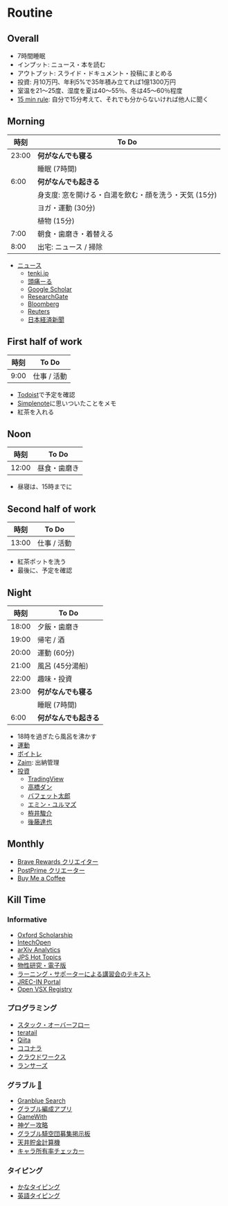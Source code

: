 # Routine
## Overall
- 7時間睡眠
- インプット: ニュース・本を読む
- アウトプット: スライド・ドキュメント・投稿にまとめる
- 投資: 月10万円、年利5%で35年積み立てれば1億1300万円
- 室温を21～25度、湿度を夏は40～55％、冬は45～60％程度
- [15 min rule](https://twitter.com/math_rachel/status/764931533383749632): 自分で15分考えて、それでも分からないければ他人に聞く

## Morning

| 時刻  |                         To Do                         |
| ----- | ----------------------------------------------------- |
| 23:00 | **何がなんでも寝る**                                  |
|       | 睡眠 (7時間)                                          |
| 6:00  | **何がなんでも起きる**                                |
|       | 身支度: 窓を開ける・白湯を飲む・顔を洗う・天気 (15分) |
|       | ヨガ・運動 (30分)                                     |
|       | 植物 (15分)                                           |
| 7:00  | 朝食・歯磨き・着替える                                |
| 8:00  | 出宅: ニュース / 掃除                                 |

- [ニュース](./news.md)
  - [tenki.jp](https://tenki.jp/)
  - [頭痛ーる](https://zutool.jp/)
  - [Google Scholar](https://scholar.google.com/scholar?sciupd=1&authuser=0)
  - [ResearchGate](https://www.researchgate.net/)
  - [Bloomberg](https://www.bloomberg.co.jp/)
  - [Reuters](https://jp.reuters.com/)
  - [日本経済新聞](https://www.nikkei.com/)

## First half of work

| 時刻 |    To Do    |
| ---- | ----------- |
| 9:00 | 仕事 / 活動 |

- [Todoist](https://todoist.com/app/inbox)で予定を確認
- [Simplenote](https://app.simplenote.com/)に思いついたことをメモ
- 紅茶を入れる

## Noon

| 時刻  |    To Do     |
| ----- | ------------ |
| 12:00 | 昼食・歯磨き |

- 昼寝は、15時までに

## Second half of work

| 時刻 |    To Do    |
| ---- | ----------- |
| 13:00 | 仕事 / 活動 |

- 紅茶ポットを洗う
- 最後に、予定を確認

## Night

| 時刻  |         To Do          |
| ----- | ---------------------- |
| 18:00 | 夕飯・歯磨き           |
| 19:00 | 帰宅 / 酒              |
| 20:00 | 運動 (60分)            |
| 21:00 | 風呂 (45分湯船)        |
| 22:00 | 趣味・投資             |
| 23:00 | **何がなんでも寝る**   |
|       | 睡眠 (7時間)           |
| 6:00  | **何がなんでも起きる** |

- 18時を過ぎたら風呂を沸かす
- [運動](https://www.youtube.com/playlist?list=PLaMEq1-vsIARvdaJv2M-OfQEk-lx4q1Ux)
- [ボイトレ](https://www.youtube.com/playlist?list=PLaMEq1-vsIAQgzDHmw1MIBokB1tDxANwE)
- [Zaim](https://zaim.net/): 出納管理
- [投資](./investment.md)
  - [TradingView](https://jp.tradingview.com/chart/)
  - [高橋ダン](https://www.youtube.com/c/DanTakahashiPostPrime/videos)
  - [バフェット太郎](https://www.youtube.com/c/%E3%83%90%E3%83%95%E3%82%A7%E3%83%83%E3%83%88%E5%A4%AA%E9%83%8E%E3%81%AE%E6%8A%95%E8%B3%87%E3%83%81%E3%83%A3%E3%83%B3%E3%83%8D%E3%83%AB/videos)
  - [エミン・ユルマズ](https://www.youtube.com/channel/UClDM5GP-nYn5gBvDryZDW9w/videos)
  - [栫井駿介](https://www.youtube.com/c/Tsubame1045/videos)
  - [後藤達也](https://www.youtube.com/c/gototatsuya/videos)

## Monthly
- [Brave Rewards クリエイター](https://publishers.basicattentiontoken.org/publishers/home?locale=ja)
- [PostPrime クリエーター](https://postprime.com/dashboard)
- [Buy Me a Coffee](https://www.buymeacoffee.com/)

## Kill Time
### Informative
- [Oxford Scholarship](https://oxford.universitypressscholarship.com/)
- [IntechOpen](https://www.intechopen.com/)
- [arXiv Analytics](http://arxitics.com/)
- [JPS Hot Topics](https://jpsht.jps.jp/)
- [物性研究・電子版](http://mercury.yukawa.kyoto-u.ac.jp/~bussei.kenkyu/archives/section/02000)
- [ラーニング・サポーターによる講習会のテキスト](https://www.library.osaka-u.ac.jp/ta_lectures/)
- [JREC\-IN Portal](https://jrecin.jst.go.jp/)
- [Open VSX Registry](https://open-vsx.org/)

### プログラミング
- [スタック・オーバーフロー](https://ja.stackoverflow.com/)
- [teratail](https://teratail.com/)
- [Qiita](https://qiita.com/question-waiting-answers)
- [ココナラ](https://coconala.com/requests/categories/11?categoryId=11&page=1)
- [クラウドワークス](https://crowdworks.jp/public/jobs/group/development)
- [ランサーズ](https://www.lancers.jp/work/search/system?open=1&ref=header_menu&show_description=1&sort=client&work_rank%5B%5D=0&work_rank%5B%5D=2&work_rank%5B%5D=3)

### グラブル [🔗](http://game.granbluefantasy.jp/#mypage)
- [Granblue Search](https://gbs.eriri.net/)
- [グラブル編成アプリ](http://share.gbf.life/)
- [GameWith](https://xn--bck3aza1a2if6kra4ee0hf.gamewith.jp/)
- [神ゲー攻略](https://kamigame.jp/%E3%82%B0%E3%83%A9%E3%83%96%E3%83%AB/index.html)
- [グラブル騎空団募集掲示板](https://gbf-bbs.com/)
- [天井貯金計算機](http://2shin.net/tokidoki/grbl/tenjo.html)
- [キャラ所有率チェッカー](https://xn--bck3aza1a2if6kra4ee0hf.gamewith.jp/article/show/54257#sdtZsIMtXsKtnsItnTsIuCsI2BsZ2DsRN2SsKIQtnZsZRQtXsJ2QtfsQIb2f2RsmthsJtRFelsCCtPP2ctnse2hsZtbRsItWbsMtijsZJuBtahskCtCsOjatmUIsktWsn2itCuCtWjskuAtGHJmmaGYshtnl)

### タイピング
- [かなタイピング](https://www.e-typing.ne.jp/member/cht.asp?tp=1)
- [英語タイピング](https://www.e-typing.ne.jp/member/cht.asp?tp=2)
